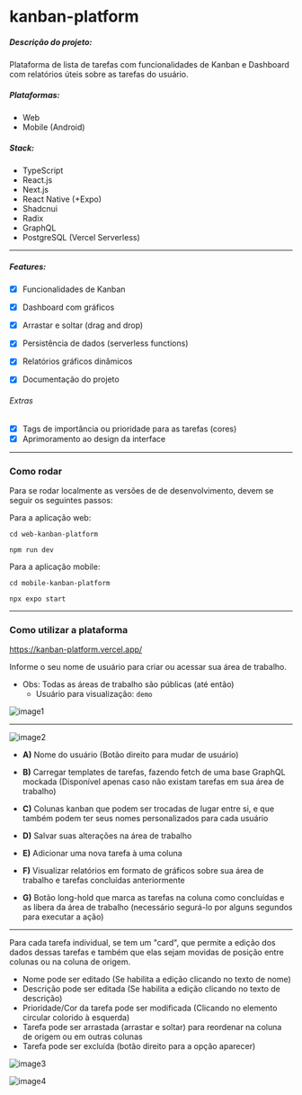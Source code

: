 # kanban-platform

##### Descrição do projeto:

Plataforma de lista de tarefas com funcionalidades de Kanban e Dashboard com relatórios úteis sobre as tarefas do usuário.

##### Plataformas:
- Web
- Mobile (Android)

##### Stack:
- TypeScript
- React.js
- Next.js
- React Native (+Expo)
- Shadcnui
- Radix
- GraphQL
- PostgreSQL (Vercel Serverless)

---

##### Features:
- [x] Funcionalidades de Kanban 
- [x] Dashboard com gráficos
- [x] Arrastar e soltar (drag and drop)
- [x] Persistência de dados (serverless functions)
- [x] Relatórios gráficos dinâmicos
- [x] Documentação do projeto


###### Extras
- [x] Tags de importância ou prioridade para as tarefas (cores)
- [x] Aprimoramento ao design da interface

---

### Como rodar

Para se rodar localmente as versões de de desenvolvimento, devem se seguir os seguintes passos:

Para a aplicação web:
```
cd web-kanban-platform

npm run dev
```

Para a aplicação mobile:
```
cd mobile-kanban-platform

npx expo start
```
---

### Como utilizar a plataforma

https://kanban-platform.vercel.app/

Informe o seu nome de usuário para criar ou acessar sua área de trabalho. 
- Obs: Todas as áreas de trabalho são públicas (até então)
  - Usuário para visualização: `demo`

![image1](https://github.com/user-attachments/assets/c6538e25-6059-4723-b9f2-f158c2bed9b8)

---

![image2](https://github.com/user-attachments/assets/fd719ee1-db5c-4d24-99fa-8e148bb8ae05)

- **A)** Nome do usuário (Botão direito para mudar de usuário)

- **B)** Carregar templates de tarefas, fazendo fetch de uma base GraphQL mockada (Disponível apenas caso não existam tarefas em sua área de trabalho)

- **C)** Colunas kanban que podem ser trocadas de lugar entre si, e que também podem ter seus nomes personalizados para cada usuário

- **D)** Salvar suas alterações na área de trabalho

- **E)** Adicionar uma nova tarefa à uma coluna

- **F)** Visualizar relatórios em formato de gráficos sobre sua área de trabalho e tarefas concluídas anteriormente

- **G)** Botão long-hold que marca as tarefas na coluna como concluídas e as libera da área de trabalho (necessário segurá-lo por alguns segundos para executar a ação)

---

Para cada tarefa individual, se tem um "card", que permite a edição dos dados dessas tarefas e também que elas sejam movidas de posição entre colunas ou na coluna de origem.

- Nome pode ser editado (Se habilita a edição clicando no texto de nome)
- Descrição pode ser editada (Se habilita a edição clicando no texto de descrição)
- Prioridade/Cor da tarefa pode ser modificada (Clicando no elemento circular colorido à esquerda)
- Tarefa pode ser arrastada (arrastar e soltar) para reordenar na coluna de origem ou em outras colunas
- Tarefa pode ser excluída (botão direito para a opção aparecer)

![image3](https://github.com/user-attachments/assets/f7679896-97bf-4d63-a834-e6d1d7261bca)

![image4](https://github.com/user-attachments/assets/d1415096-40fa-4e5d-805e-3753ab69d1e2)

